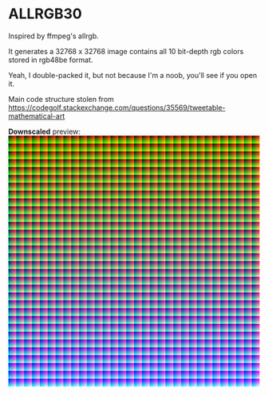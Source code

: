 # ALLRGB30
Inspired by ffmpeg's allrgb.

It generates a 32768 x 32768 image contains all 10 bit-depth rgb colors stored in rgb48be format.

Yeah, I double-packed it, but not because I'm a noob, you'll see if you open it.

Main code structure stolen from https://codegolf.stackexchange.com/questions/35569/tweetable-mathematical-art

**Downscaled** preview: 
![Preview](https://raw.githubusercontent.com/Mr-Z-2697/ALLRGB30/main/DownscaledPreview.png)
